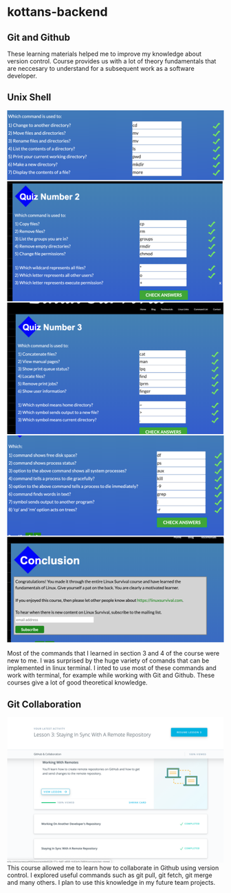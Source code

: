 # kottans-backend
## Git and Github

These learning materials helped me to improve my knowledge about version control. Course provides us with a lot of theory fundamentals that are neccesary to understand for a subsequent work as a software developer. 

## Unix Shell
![Screenshot of completed test](task_unix_shell/Screen%20Shot%202019-10-11%20at%208.05.37%20PM.png)
![Screenshot of completed test](task_unix_shell/Screen%20Shot%202019-10-13%20at%209.40.48%20PM.png)
![Screenshot of completed test](task_unix_shell/Screen%20Shot%202019-10-15%20at%2010.23.30%20PM.png)
![Screenshot of completed test](task_unix_shell/Screen%20Shot%202019-10-15%20at%2010.51.29%20PM.png)
![Screenshot of completed test](task_unix_shell/Screen%20Shot%202019-10-15%20at%2010.51.41%20PM.png)

Most of the commands that I learned in section 3 and 4 of the course were new to me. I was surprised by the huge variety of comands that can be implemented in linux terminal. I inted to use most of these commands and work with terminal, for example while working with Git and Github. These courses give a lot of good theoretical knowledge. 

## Git Collaboration
![Screenshot of completed course](task_git_collaboration/Screen%20Shot%202019-10-21%20at%2011.34.04%20AM.png)
This course allowed me to learn how to collaborate in Github using version control. I explored useful commands such as git pull, git fetch, git merge and many others. I plan to use this knowledge in my future team projects.
